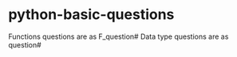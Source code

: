 # python-basic-questions
Functions questions are as F_question#
Data type questions are as question#

